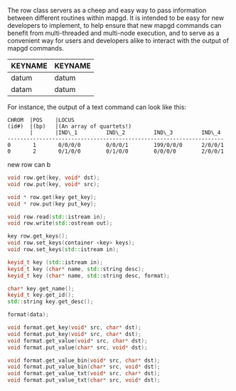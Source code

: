 The row class servers as a cheep and easy way to pass information between different routines within mapgd. It is intended to be easy for new developers to implement, to help ensure that new mapgd commands can benefit from multi-threaded and multi-node execution, and to serve as a convenient way for users and developers alike to interact with the output of mapgd commands.

KEYNAME  | KEYNAME
--------- | -------------
datum  | datum
datam  | datum

For instance, the output of a text command can look like this:

```			
CHROM  |POS    |LOCUS                                         
(id#)  |(bp)   |(An array of quartets!)
       |       |IND\_1         IND\_2         IND\_3         IND\_4
--------------------------------------------------------------------
0       1       0/0/0/0        0/0/0/1        199/0/0/0      2/0/0/1
0       2       0/1/0/0        0/1/0/0        0/0/0/0        2/0/0/1
```
				
 new row can b

```C++
void row.get(key, void* dst);
void row.put(key, void* src);

void * row.get(key get_key);
void * row.put(key put_key);

void row.read(std::istream in);
void row.write(std::ostream out);

key row.get_keys();
void row.set_keys(container <key> keys);
void row.set_keys(std::istream in);
```

```C++
keyid_t key (std::istream in);				
keyid_t key (char* name, std::string desc);		
keyid_t key (char* name, std::string desc, format); 	
```

```C++
char* key.get_name();
keyid_t key.get_id();
std::string key.get_desc();
```

```C++
format(data);

void format.get_key(void* src, char* dst);
void format.put_key(void* src, char* dst);
void format.get_value(void* src, char* dst);
void format.put_value(char* src, void* dst);

void format.get_value_bin(void* src, char* dst);
void format.put_value_bin(char* src, void* dst);
void format.get_value_txt(void* src, char* dst);
void format.put_value_txt(char* src, void* dst);
```
